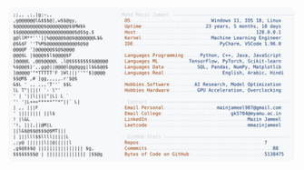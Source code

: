 <picture>
  <source srcset="https://raw.githubusercontent.com/mmazinjameel/mmazinjameel/main/dark_mode.svg?v=1745381571" media="(prefers-color-scheme: dark)">
  <img src="https://raw.githubusercontent.com/mmazinjameel/mmazinjameel/main/light_mode.svg?v=1745381571">
</picture>

